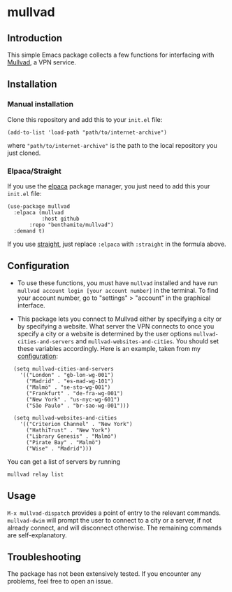# mullvad

## Introduction

This simple Emacs package collects a few functions for interfacing with [Mullvad](https://mullvad.net/), a VPN service.

## Installation

### Manual installation

Clone this repository and add this to your `init.el` file:

``` emacs-lisp
(add-to-list 'load-path "path/to/internet-archive")
```

where `"path/to/internet-archive"` is the path to the local repository you just cloned.

### Elpaca/Straight

If you use the [elpaca](https://github.com/progfolio/elpaca) package manager, you just need to add this your `init.el` file:

``` emacs-lisp
(use-package mullvad
  :elpaca (mullvad
           :host github
	   :repo "benthamite/mullvad")
  :demand t)
```

If you use [straight](https://github.com/radian-software/straight.el), just replace `:elpaca` with `:straight` in the formula above.

## Configuration

- To use these functions, you must have `mullvad` installed and have run `mullvad account login [your account number]` in the terminal. To find your account number, go to "settings" > "account" in the graphical interface.

- This package lets you connect to Mullvad either by specifying a city or by specifying a website. What server the VPN connects to once you specify a city or a website is determined by the user options `mullvad-cities-and-servers` and `mullvad-websites-and-cities`. You should set these variables accordingly. Here is an example, taken from my [configuration](https://github.com/benthamite/dotfiles/blob/master/emacs/config.org#mullvad):

``` emacs-lisp
  (setq mullvad-cities-and-servers
	'(("London" . "gb-lon-wg-001")
	  ("Madrid" . "es-mad-wg-101")
	  ("Malmö" . "se-sto-wg-001")
	  ("Frankfurt" . "de-fra-wg-001")
	  ("New York" . "us-nyc-wg-601")
	  ("São Paulo" . "br-sao-wg-001")))

  (setq mullvad-websites-and-cities
	'(("Criterion Channel" . "New York")
	  ("HathiTrust" . "New York")
	  ("Library Genesis" . "Malmö")
	  ("Pirate Bay" . "Malmö")
	  ("Wise" . "Madrid")))
```

You can get a list of servers by running

``` shell
mullvad relay list
```

## Usage

`M-x mullvad-dispatch` provides a point of entry to the relevant commands. `mullvad-dwim` will prompt the user to connect to a city or a server, if not already connect, and will disconnect otherwise. The remaining commands are self-explanatory.

## Troubleshooting

The package has not been extensively tested. If you encounter any problems, feel free to open an issue.
